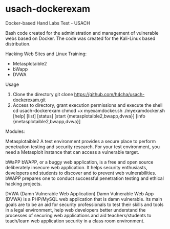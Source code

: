 # usach-dockerexam
Docker-based Hand Labs Test - USACH


Bash code created for the administration and management of vulnerable webs based on Docker. The code was created for the Kali-Linux based distribution.

Hacking Web Sites and Linux Training:
* Metasplotaible2
* bWapp
* DVWA

Usage

1. Clone the directory
git clone https://github.com/h4cha/usach-dockerexam.git
2. Access to directory, grant execution permissions and execute the shell
cd usach-dockerexam
chmod +x myexamdocker.sh
./myexamdocker.sh [help] [list] [status] [start {metasplotaible2,bwapp,dvwa}] [info {metasplotaible2,bwapp,dvwa}]

Modules:

Metasplotaible2
A test environment provides a secure place to perform penetration testing and security research. For your test environment, you need a Metasploit instance that can access a vulnerable target.

bWaPP
bWAPP, or a buggy web application, is a free and open source deliberately insecure web application.
It helps security enthusiasts, developers and students to discover and to prevent web vulnerabilities.
bWAPP prepares one to conduct successful penetration testing and ethical hacking projects.

DVWA (Damn Vulnerable Web Application)
Damn Vulnerable Web App (DVWA) is a PHP/MySQL web application that is damn vulnerable. Its main goals are to be an aid for security professionals to test their skills and tools in a legal environment, help web developers better understand the processes of securing web applications and aid teachers/students to teach/learn web application security in a class room environment.
